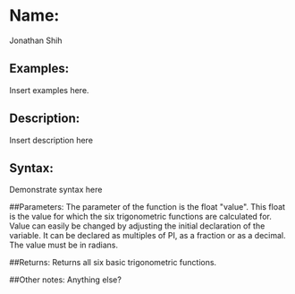 # Name: 
Jonathan Shih

## Examples:
Insert examples here.

## Description:
Insert description here

## Syntax:
Demonstrate syntax here

##Parameters: 
The parameter of the function is the float "value". This float is the value for which the six trigonometric functions are calculated for.
Value can easily be changed by adjusting the initial declaration of the variable. It can be declared as multiples of PI, as a fraction or as a decimal.
The value must be in radians.

##Returns:
Returns all six basic trigonometric functions.

##Other notes:
Anything else?
